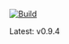 

[![Build](https://github.com/vmactions/freebsd-builder/actions/workflows/build.yml/badge.svg)](https://github.com/vmactions/freebsd-builder/actions/workflows/build.yml)

Latest: v0.9.4


